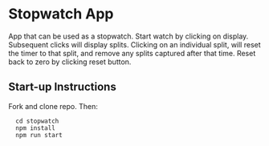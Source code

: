# Stopwatch App

App that can be used as a stopwatch. Start watch by clicking on display. Subsequent clicks will display splits. Clicking on an individual split, will reset the timer to that split, and remove any splits captured after that time. Reset back to zero by clicking reset button. 

## Start-up Instructions

Fork and clone repo. Then:

      cd stopwatch
      npm install
      npm run start
